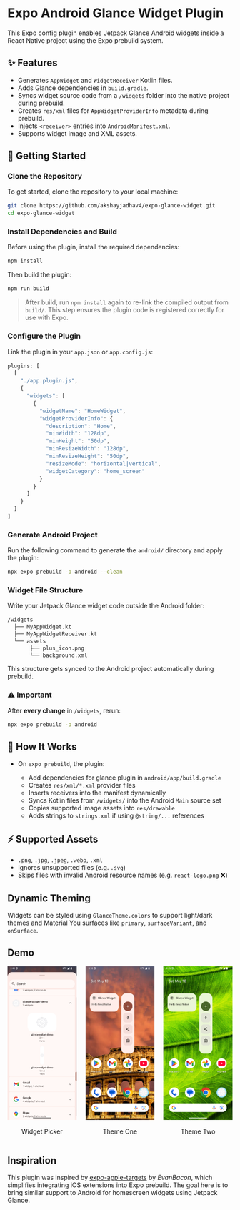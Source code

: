 # Expo Android Glance Widget Plugin

This Expo config plugin enables Jetpack Glance Android widgets inside a React Native project using the Expo prebuild system.

## ✨ Features

* Generates `AppWidget` and `WidgetReceiver` Kotlin files.
* Adds Glance dependencies in `build.gradle`.
* Syncs widget source code from a `/widgets` folder into the native project during prebuild.
* Creates `res/xml` files for `AppWidgetProviderInfo` metadata during prebuild.
* Injects `<receiver>` entries into `AndroidManifest.xml`.
* Supports widget image and XML assets.

## 🚀 Getting Started

### Clone the Repository

To get started, clone the repository to your local machine:

```bash
git clone https://github.com/akshayjadhav4/expo-glance-widget.git
cd expo-glance-widget
```

### Install Dependencies and Build

Before using the plugin, install the required dependencies:

```bash
npm install
```

Then build the plugin:

```bash
npm run build
```

> After build, run `npm install` again to re-link the compiled output from `build/`. This step ensures the plugin code is registered correctly for use with Expo.

### Configure the Plugin

Link the plugin in your `app.json` or `app.config.js`:

```js
plugins: [
  [
    "./app.plugin.js",
    {
      "widgets": [
        {
          "widgetName": "HomeWidget",
          "widgetProviderInfo": {
            "description": "Home",
            "minWidth": "128dp",
            "minHeight": "50dp",
            "minResizeWidth": "128dp",
            "minResizeHeight": "50dp",
            "resizeMode": "horizontal|vertical",
            "widgetCategory": "home_screen"
          }
        }
      ]
    }
  ]
]
```

### Generate Android Project

Run the following command to generate the `android/` directory and apply the plugin:

```bash
npx expo prebuild -p android --clean
```

### Widget File Structure

Write your Jetpack Glance widget code outside the Android folder:

```
/widgets
  ├── MyAppWidget.kt
  ├── MyAppWidgetReceiver.kt
  └── assets
       ├── plus_icon.png
       └── background.xml
```

This structure gets synced to the Android project automatically during prebuild.

### ⚠️ Important

After **every change** in `/widgets`, rerun:

```bash
npx expo prebuild -p android
```

## 🔄 How It Works

* On `expo prebuild`, the plugin:

  * Add dependencies for glance plugin in `android/app/build.gradle`
  * Creates `res/xml/*.xml` provider files
  * Inserts receivers into the manifest dynamically
  * Syncs Kotlin files from `/widgets/` into the Android `Main` source set
  * Copies supported image assets into `res/drawable`
  * Adds strings to `strings.xml` if using `@string/...` references

## ⚡ Supported Assets

* `.png`, `.jpg`, `.jpeg`, `.webp`, `.xml`
* Ignores unsupported files (e.g. `.svg`)
* Skips files with invalid Android resource names (e.g. `react-logo.png` ❌)

## Dynamic Theming

Widgets can be styled using `GlanceTheme.colors` to support light/dark themes and Material You surfaces like `primary`, `surfaceVariant`, and `onSurface`.


## Demo

<div style="display: flex; justify-content: space-around; align-items: center; gap: 20px;">

<div style="text-align: center;">
   <img src="demo/two.png" alt="Widget picker interface showing a list of available widgets with a highlighted selection." width="200">
   <p>Widget Picker</p>
</div>

<div style="text-align: center;">
   <img src="demo/one.png" alt="A preview of a single widget displaying weather information with a clean and minimal design." width="200">
   <p>Theme One</p>
</div>

<div style="text-align: center;">
   <img src="demo/three.png" alt="Another widget preview showcasing a calendar view with highlighted dates." width="200">
   <p>Theme Two</p>
</div>

</div>

## Inspiration

This plugin was inspired by [expo-apple-targets](https://github.com/EvanBacon/expo-apple-targets) by *EvanBacon*, which simplifies integrating iOS extensions into Expo prebuild. The goal here is to bring similar support to Android for homescreen widgets using Jetpack Glance.